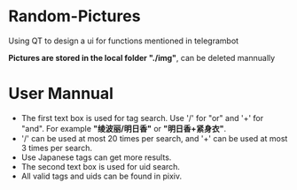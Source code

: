 # Random-Pictures
Using QT to design a ui for functions mentioned in telegrambot

**Pictures are stored in the local folder "./img"**, can be deleted mannually

# User Mannual
- The first text box is used for tag search. Use '/' for "or" and '+' for "and". For example **"绫波丽/明日香"** or **"明日香+紧身衣"**.
- '/' can be used at most 20 times per search, and '+' can be used at most 3 times per search.
- Use Japanese tags can get more results.
- The second text box is used for uid search.
- All valid tags and uids can be found in pixiv.

